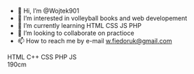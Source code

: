 - 👋 Hi, I’m @Wojtek901
- 👀 I’m interested in volleyball books and web developement
- 🌱 I’m currently learning HTML CSS JS PHP
- 💞️ I’m looking to collaborate on practioce
- 📫 How to reach me by e-mail w.fiedoruk@gmail.com

<head>
  <div id="brain">HTML C++ CSS PHP JS</div>
</head>
<body>
  <div id="bodyheight">190cm</div>
</body>
